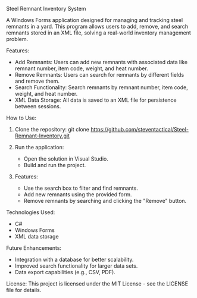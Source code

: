Steel Remnant Inventory System

A Windows Forms application designed for managing and tracking steel remnants in a yard. This program allows users to add, remove, and search remnants stored in an XML file, solving a real-world inventory management problem.

Features:
- Add Remnants: Users can add new remnants with associated data like remnant number, item code, weight, and heat number.
- Remove Remnants: Users can search for remnants by different fields and remove them.
- Search Functionality: Search remnants by remnant number, item code, weight, and heat number.
- XML Data Storage: All data is saved to an XML file for persistence between sessions.

How to Use:
1. Clone the repository:
   git clone https://github.com/steventactical/Steel-Remnant-Inventory.git

2. Run the application:
   - Open the solution in Visual Studio.
   - Build and run the project.

3. Features:
   - Use the search box to filter and find remnants.
   - Add new remnants using the provided form.
   - Remove remnants by searching and clicking the "Remove" button.

Technologies Used:
- C#
- Windows Forms
- XML data storage

Future Enhancements:
- Integration with a database for better scalability.
- Improved search functionality for larger data sets.
- Data export capabilities (e.g., CSV, PDF).

License:
This project is licensed under the MIT License - see the LICENSE file for details.

